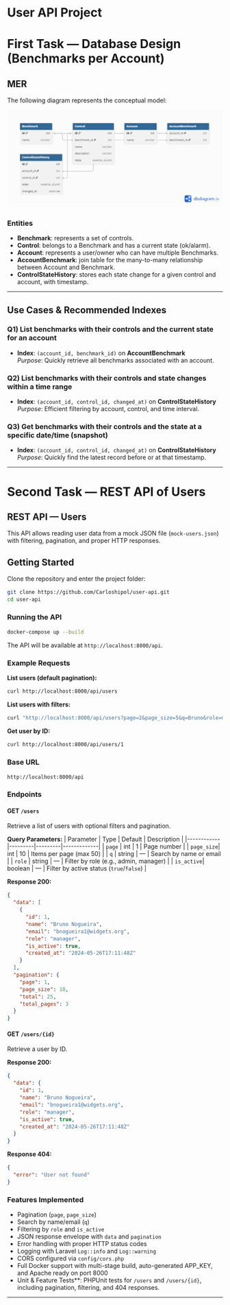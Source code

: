 # User API Project

# First Task — Database Design (Benchmarks per Account)

## MER

The following diagram represents the conceptual model:

![ERM](public/assets/Diagrama-mer.png)

### Entities
- **Benchmark**: represents a set of controls.
- **Control**: belongs to a Benchmark and has a current state (ok/alarm).
- **Account**: represents a user/owner who can have multiple Benchmarks.
- **AccountBenchmark**: join table for the many-to-many relationship between Account and Benchmark.
- **ControlStateHistory**: stores each state change for a given control and account, with timestamp.

---

## Use Cases & Recommended Indexes

### Q1) List benchmarks with their controls and the current state for an account
- **Index**: `(account_id, benchmark_id)` on **AccountBenchmark**  
  *Purpose*: Quickly retrieve all benchmarks associated with an account.

### Q2) List benchmarks with their controls and state changes within a time range
- **Index**: `(account_id, control_id, changed_at)` on **ControlStateHistory**  
  *Purpose*: Efficient filtering by account, control, and time interval.

### Q3) Get benchmarks with their controls and the state at a specific date/time (snapshot)
- **Index**: `(account_id, control_id, changed_at)` on **ControlStateHistory**  
  *Purpose*: Quickly find the latest record before or at that timestamp.

---

# Second Task — REST API of Users

## REST API — Users

This API allows reading user data from a mock JSON file (`mock-users.json`) with filtering, pagination, and proper HTTP responses.


## Getting Started

Clone the repository and enter the project folder:
```bash
git clone https://github.com/Carloshipol/user-api.git
cd user-api
```
### Running the API

```bash
docker-compose up --build
```
The API will be available at `http://localhost:8000/api`.

### Example Requests

**List users (default pagination):**
```bash
curl http://localhost:8000/api/users
```

**List users with filters:**
```bash
curl "http://localhost:8000/api/users?page=2&page_size=5&q=Bruno&role=manager&is_active=true"
```

**Get user by ID:**
```bash
curl http://localhost:8000/api/users/1
```
### Base URL
```
http://localhost:8000/api
```

### Endpoints

#### GET `/users`
Retrieve a list of users with optional filters and pagination.

**Query Parameters:**
| Parameter   | Type    | Default | Description |
|------------|---------|---------|-------------|
| `page`     | int     | 1       | Page number |
| `page_size`| int     | 10      | Items per page (max 50) |
| `q`        | string  | —       | Search by name or email |
| `role`     | string  | —       | Filter by role (e.g., admin, manager) |
| `is_active`| boolean | —       | Filter by active status (`true`/`false`) |

**Response 200:**
```json
{
  "data": [
    {
      "id": 1,
      "name": "Bruno Nogueira",
      "email": "bnogueira1@widgets.org",
      "role": "manager",
      "is_active": true,
      "created_at": "2024-05-26T17:11:48Z"
    }
  ],
  "pagination": {
    "page": 1,
    "page_size": 10,
    "total": 25,
    "total_pages": 3
  }
}
```

#### GET `/users/{id}`
Retrieve a user by ID.

**Response 200:**
```json
{
  "data": {
    "id": 1,
    "name": "Bruno Nogueira",
    "email": "bnogueira1@widgets.org",
    "role": "manager",
    "is_active": true,
    "created_at": "2024-05-26T17:11:48Z"
  }
}
```

**Response 404:**
```json
{
  "error": "User not found"
}
```

### Features Implemented
- Pagination (`page`, `page_size`)  
- Search by name/email (`q`)  
- Filtering by `role` and `is_active`  
- JSON response envelope with `data` and `pagination`  
- Error handling with proper HTTP status codes  
- Logging with Laravel `Log::info` and `Log::warning`  
- CORS configured via `config/cors.php`  
- Full Docker support with multi-stage build, auto-generated APP_KEY, and Apache ready on port 8000
- Unit & Feature Tests**: PHPUnit tests for `/users` and `/users/{id}`, including pagination, filtering, and 404 responses.

---


